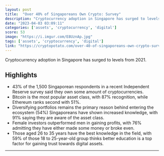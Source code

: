 ```yaml
---
layout: post
title:  "Over 40% of Singaporeans Own Crypto: Survey"
description: "Cryptocurrency adoption in Singapore has surged to levels from 2021."
date: "2023-04-03 03:09:11"
categories: ['assets', 'cryptocurrency', 'digital']
score: 53
image: "https://i.imgur.com/E8UznAp.jpg"
tags: ['assets', 'cryptocurrency', 'digital']
link: "https://cryptopotato.com/over-40-of-singaporeans-own-crypto-survey/"
---
```


Cryptocurrency adoption in Singapore has surged to levels from 2021.

## Highlights

- 43% of the 1,500 Singaporean respondents in a recent Independent Reserve survey said they own some amount of cryptocurrencies.
- Bitcoin is the most popular asset class, with 87% recognition, while Ethereum ranks second with 51%.
- Diversifying portfolios remains the primary reason behind entering the ecosystem (54%) Singaporeans have shown increased knowledge, with 91% saying they are aware of the asset class.
- Female investors outperformed men in gaining profits, with 76% admitting they have either made some money or broke even.
- Those aged 26 to 35 years have the best knowledge in the field, with 59% of those 18 to 25-year-old group thinks better education is a top factor for gaining trust towards digital assets.

---
